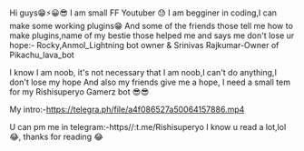 Hi guys😁⚡😀😎
I am small FF Youtuber 😓
I am begginer in coding,I can make some working plugins😁
And some of the friends those tell me how to make plugins,name of my bestie those helped me
and says me don't lose ur hope:- Rocky,Anmol_Lightning bot owner
& Srinivas Rajkumar-Owner of Pikachu_lava_bot

I know I am noob, it's not necessary that I am noob,I can't do anything,I don't lose my hope
And also my friends give me a hope,
I need a small tem for my Rishisuperyo Gamerz bot 😎😎

My intro:-https://telegra.ph/file/a4f086527a50064157886.mp4

U can pm me in telegram:-https//:t.me/Rishisuperyo
I know u read a lot,lol😂, thanks for reading 😂
